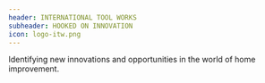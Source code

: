 ```yaml
---
header: INTERNATIONAL TOOL WORKS
subheader: HOOKED ON INNOVATION
icon: logo-itw.png
---
```

Identifying new innovations and opportunities in the world of home improvement.
